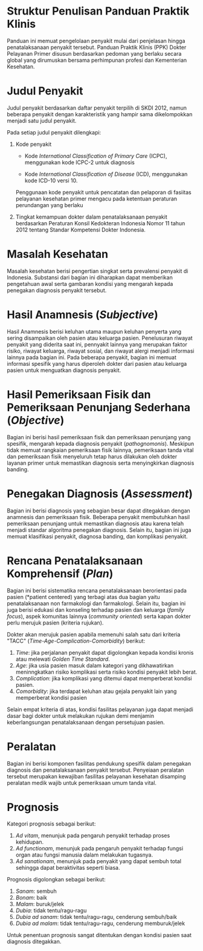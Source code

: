 # Struktur Penulisan Panduan Praktik Klinis

Panduan ini memuat pengelolaan penyakit mulai dari penjelasan hingga
penatalaksanaan penyakit tersebut. Panduan Praktik Klinis (PPK) Dokter
Pelayanan Primer disusun berdasarkan pedoman yang berlaku secara global yang
dirumuskan bersama perhimpunan profesi dan Kementerian Kesehatan.

# Judul Penyakit

Judul penyakit berdasarkan daftar penyakit terpilih di SKDI 2012, namun
beberapa penyakit dengan karakteristik yang hampir sama dikelompokkan menjadi
satu judul penyakit. 

Pada setiap judul penyakit dilengkapi:

1. Kode penyakit

   * Kode *International Classification of Primary Care* (ICPC), menggunakan
     kode ICPC-2 untuk diagnosis

   * Kode *International Classification of Disease* (ICD), menggunakan kode
     ICD-10 versi 10.

   Penggunaan kode penyakit untuk pencatatan dan pelaporan di fasiitas
   pelayanan kesehatan primer mengacu pada ketentuan peraturan perundangan yang
   berlaku

2. Tingkat kemampuan dokter dalam penatalaksanaan penyakit berdasarkan
   Peraturan Konsil Kedokteran Indonesia Nomor 11 tahun 2012 tentang Standar
   Kompetensi Dokter Indonesia.

# Masalah Kesehatan

Masalah kesehatan berisi pengertian singkat serta prevalensi penyakit di
Indonesia. Substansi dari bagian ini diharapkan dapat memberikan pengetahuan
awal serta gambaran kondisi yang mengarah kepada penegakan diagnosis penyakit
tersebut.

# Hasil Anamnesis (*Subjective*)

Hasil Anamnesis berisi keluhan utama maupun keluhan penyerta yang sering
disampaikan oleh pasien atau keluarga pasien. Penelusuran riwayat penyakit yang
diderita saat ini, pennyakit lainnya yang merupakan faktor risiko, riwayat
keluarga, riwayat sosial, dan riwayat alergi menjadi informasi lainnya pada
bagian ini. Pada beberapa penyakit, bagian ini memuat informasi spesifik yang
harus diperoleh dokter dari pasien atau keluarga pasien untuk menguatkan
diagnosis penyakit.

# Hasil Pemeriksaan Fisik dan Pemeriksaan Penunjang Sederhana (*Objective*)

Bagian ini berisi hasil pemeriksaan fisik dan pemeriksaan penunjang yang
spesifik, mengarah kepada diagnosis penyakit (*pathognomonis*). Meskipun tidak
memuat rangkaian pemeriksaan fisik lainnya, pemeriksaan tanda vital dan
pemeriksaan fisik menyeluruh tetap harus dilakukan oleh dokter layanan primer
untuk memastikan diagnosis serta menyingkirkan diagnosis banding.

# Penegakan Diagnosis (*Assessment*)

Bagian ini berisi diagnosis yang sebagian besar dapat ditegakkan dengan
anamnesis dan pemeriksaan fisik. Beberapa penyakit membutuhkan hasil
pemeriksaan penunjang untuk memastikan diagnosis atau karena telah menjadi
standar algoritma penegakan diagnosis. Selain itu, bagian ini juga memuat
klasifikasi penyakit, diagnosa banding, dan komplikasi penyakit.

# Rencana Penatalaksanaan Komprehensif (*Plan*) 

Bagian ini berisi sistematika rencana penatalaksanaan berorientasi pada pasien
(*patient centered) yang terbagi atas dua bagian yaitu penatalaksanaan non
farmakologi dan farmakologi. Selain itu, bagian ini juga berisi edukasi dan
konseling terhadap pasien dan keluarga (*family focus*), aspek komunitas
lainnya (*community oriented*) serta kapan dokter perlu merujuk pasien (kriteria
rujukan).

Dokter akan merujuk pasien apabila memenuhi salah satu dari kriteria "TACC" (*Time-Age-Complication-Comorbidity*) berikut:

1. *Time*: jika perjalanan penyakit dapat digolongkan kepada kondisi kronis
   atau melewati *Golden Time Standard*.
2. *Age*: jika usia pasien masuk dalam kategori yang dikhawatirkan
   meninngkatkan risiko komplikasi serta risiko kondisi penyakit lebih berat.
3. *Complication*: jika komplikasi yang ditemui dapat memperberat kondisi pasien.
4. *Comorbidity*: jika terdapat keluhan atau gejala penyakit lain yang
   memperberat kondisi pasien

Selain empat kriteria di atas, kondisi fasilitas pelayanan juga dapat menjadi
dasar bagi dokter untuk melakukan rujukan demi menjamin keberlangsungan
penatalaksanaan dengan persetujuan pasien.

# Peralatan

Bagian ini berisi komponen fasilitas pendukung spesifik dalam penegakan
diagnosis dan penatalaksanaan penyakit tersebut. Penyeiaan peralatan tersebut
merupakan kewajiban fasilitas pelayanan kesehatan disamping peralatan medik
wajib untuk pemeriksaan umum tanda vital.

# Prognosis

Kategori prognosis sebagai berikut:

1. *Ad vitam*, menunjuk pada pengaruh penyakit terhadap proses kehidupan.
2. *Ad functionam*, menunjuk pada pengaruh penyakit terhadap fungsi organ atau
   fungsi manusia dalam melakukan tugasnya.
3. *Ad sanationam*, menunjuk pada penyakit yang dapat sembuh total sehingga
   dapat beraktivitas seperti biasa.

Prognosis digolongkan sebagai berikut:

1. *Sanam*: sembuh
2. *Bonam*: baik
3. *Malam*: buruk/jelek
4. *Dubia*: tidak tentu/ragu-ragu
5. *Dubia ad sanam*: tidak tentu/ragu-ragu, cenderung sembuh/baik
6. *Dubia ad malam*: tidak tentu/ragu-ragu, cenderung memburuk/jelek

Untuk penentuan prognosis sangat ditentukan dengan kondisi pasien saat
diagnosis ditegakkan.
